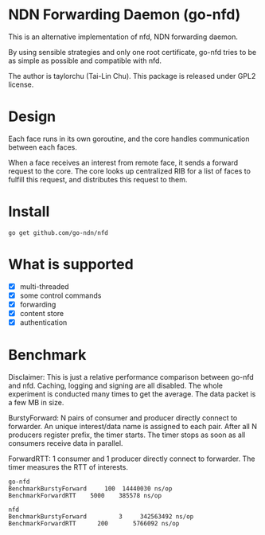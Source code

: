 # NDN Forwarding Daemon (go-nfd)

This is an alternative implementation of nfd, NDN forwarding daemon.

By using sensible strategies and only one root certificate, go-nfd tries to be as simple as possible and compatible with nfd.

The author is taylorchu (Tai-Lin Chu). This package is released under GPL2 license.

# Design

Each face runs in its own goroutine, and the core handles communication between each faces.

When a face receives an interest from remote face, it sends a forward request to the core. The core looks up centralized RIB for a list of faces to fulfill this request, and distributes this request to them.

# Install
```
go get github.com/go-ndn/nfd
```

# What is supported

- [x] multi-threaded
- [x] some control commands
- [x] forwarding
- [x] content store
- [x] authentication

# Benchmark

Disclaimer: This is just a relative performance comparison between go-nfd and nfd. Caching, logging and signing are all disabled. The whole experiment is conducted many times to get the average. The data packet is a few MB in size.

BurstyForward: N pairs of consumer and producer directly connect to forwarder. An unique interest/data name is assigned to each pair. After all N producers register prefix, the timer starts. The timer stops as soon as all consumers receive data in parallel.

ForwardRTT: 1 consumer and 1 producer directly connect to forwarder. The timer measures the RTT of interests.

```
go-nfd
BenchmarkBurstyForward     100  14440030 ns/op
BenchmarkForwardRTT    5000    385578 ns/op

nfd
BenchmarkBurstyForward	       3	 342563492 ns/op
BenchmarkForwardRTT	     200	   5766092 ns/op
```

